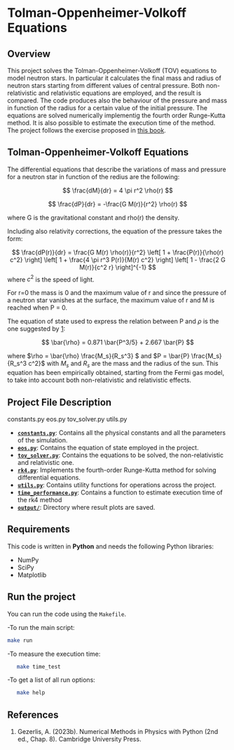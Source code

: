 # Tolman-Oppenheimer-Volkoff Equations

## Overview

This project solves the Tolman-Oppenheimer-Volkoff (TOV) equations to model neutron stars. In particular it calculates the final mass and radius of neutron stars starting from different values of central pressure. Both non-relativistic and relativistic equations are employed, and the result is compared. The code produces also the behaviour of the pressure and mass in function of the radius for a certain value of the initial pressure. The equations are solved numerically implementig the fourth order Runge-Kutta method. It is also possible to estimate the execution time of the method. The project follows the exercise proposed in [this book](#references).

## Tolman-Oppenheimer-Volkoff Equations

The differential equations that describe the variations of mass and pressure for a neutron star in function of the redius are the following:

$$ \frac{dM}{dr} = 4 \pi r^2 \rho(r)
$$

$$ \frac{dP}{dr} = -\frac{G M(r)}{r^2} \rho(r)
$$

where G is the gravitational constant and rho(r) the density.

Including also relativity corrections, the equation of the pressure takes the form: 

$$ \frac{dP(r)}{dr} = \frac{G M(r) \rho(r)}{r^2} \left[ 1 + \frac{P(r)}{\rho(r) c^2} \right] \left[ 1 + \frac{4 \pi r^3 P(r)}{M(r) c^2} \right] \left[ 1 - \frac{2 G M(r)}{c^2 r} \right]^{-1}
$$
where $c^2$ is the speed of light.

For r=0 the mass is 0 and the maximum value of r and since the pressure of a neutron star vanishes at the surface, the maximum value of r and M is reached when P = 0.

The equation of state used to express the relation between P and $\rho$ is the one suggested by [1](#references):

$$ \bar{\rho} = 0.871 \bar{P^3/5} + 2.667 \bar{P}
$$

where $\rho = \bar{\rho} \frac{M_s}{R_s^3} $ and $P = \bar{P} \frac{M_s}{R_s^3 c^2}$ with $M_s$ and $R_s$ are the mass and the radius of the sun. This equation has been empirically obtained, starting from the Fermi gas model, to take into account both non-relativistic and relativistic effects. 

## Project File Description
constants.py eos.py tov_solver.py utils.py 
- **[`constants.py`](./constants.py)**: Contains all the physical constants and all the parameters of the simulation.
- **[`eos.py`](./eos.py)**: Contains the equation of state employed in the project.
- **[`tov_solver.py`](./tov_solver.py)**: Contains the equations to be solved, the non-relativistic and relativistic one.
- **[`rk4.py`](./rk4.py)**: Implements the fourth-order Runge-Kutta method for solving differential equations.
- **[`utils.py`](./utils.py)**: Contains utility functions for operations across the project.
- **[`time_performance.py`](./time_performance.py)**: Contains a function to estimate execution time of the rk4 method
- **[`output/`](./output)**: Directory where result plots are saved.

## Requirements

This code is written in **Python** and needs the following Python libraries:

- NumPy
- SciPy
- Matplotlib

## Run the project

You can run the code using the `Makefile`. 

-To run the main script:

   ```bash
   make run
   ```
   
-To measure the execution time:

```bash
   make time_test
   ```

-To get a list of all run options:

```bash
   make help
   ```

## References

1. Gezerlis, A. (2023b). Numerical Methods in Physics with Python (2nd ed., Chap. 8). Cambridge University Press.

